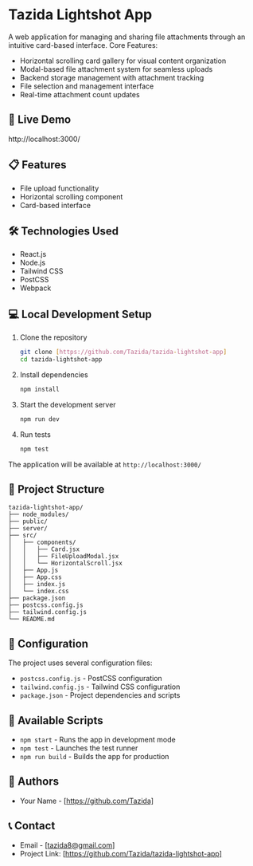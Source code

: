 # Tazida Lightshot App
A web application for managing and sharing file attachments through an intuitive card-based interface.
Core Features:
- Horizontal scrolling card gallery for visual content organization
- Modal-based file attachment system for seamless uploads
- Backend storage management with attachment tracking
- File selection and management interface
- Real-time attachment count updates

## 🚀 Live Demo

http://localhost:3000/ 

## 📋 Features

- File upload functionality
- Horizontal scrolling component
- Card-based interface

## 🛠️ Technologies Used

- React.js
- Node.js
- Tailwind CSS
- PostCSS
- Webpack

## 💻 Local Development Setup

1. Clone the repository
   ```bash
   git clone [https://github.com/Tazida/tazida-lightshot-app]
   cd tazida-lightshot-app
   ```

2. Install dependencies
   ```bash
   npm install
   ```

3. Start the development server
   ```bash
   npm run dev
   ```

4. Run tests
   ```bash
   npm test
   ```

The application will be available at `http://localhost:3000/` 

## 📁 Project Structure

```
tazida-lightshot-app/
├── node_modules/
├── public/
├── server/
├── src/
│   ├── components/
│   │   ├── Card.jsx
│   │   ├── FileUploadModal.jsx
│   │   └── HorizontalScroll.jsx
│   ├── App.js
│   ├── App.css
│   ├── index.js
│   └── index.css
├── package.json
├── postcss.config.js
├── tailwind.config.js
└── README.md
```

## 🔧 Configuration

The project uses several configuration files:
- `postcss.config.js` - PostCSS configuration
- `tailwind.config.js` - Tailwind CSS configuration
- `package.json` - Project dependencies and scripts

## 📝 Available Scripts

- `npm start` - Runs the app in development mode
- `npm test` - Launches the test runner
- `npm run build` - Builds the app for production

## 👥 Authors

- Your Name - [https://github.com/Tazida]

## 📞 Contact

- Email - [tazida8@gmail.com]
- Project Link: [https://github.com/Tazida/tazida-lightshot-app]
